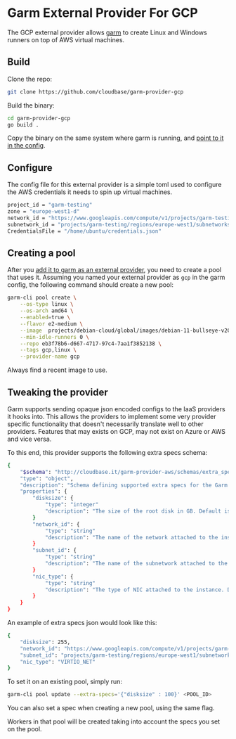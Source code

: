 # Garm External Provider For GCP

The GCP external provider allows [garm](https://github.com/cloudbase/garm) to create Linux and Windows runners on top of AWS virtual machines.

## Build

Clone the repo:

```bash
git clone https://github.com/cloudbase/garm-provider-gcp
```

Build the binary:

```bash
cd garm-provider-gcp
go build .
```

Copy the binary on the same system where garm is running, and [point to it in the config](https://github.com/cloudbase/garm/blob/main/doc/providers.md#the-external-provider).

## Configure

The config file for this external provider is a simple toml used to configure the AWS credentials it needs to spin up virtual machines.

```bash
project_id = "garm-testing"
zone = "europe-west1-d"
network_id = "https://www.googleapis.com/compute/v1/projects/garm-testing/global/networks/garm"
subnetwork_id = "projects/garm-testing/regions/europe-west1/subnetworks/garm"
CredentialsFile = "/home/ubuntu/credentials.json"
```

## Creating a pool

After you [add it to garm as an external provider](https://github.com/cloudbase/garm/blob/main/doc/providers.md#the-external-provider), you need to create a pool that uses it. Assuming you named your external provider as ```gcp``` in the garm config, the following command should create a new pool:

```bash
garm-cli pool create \
    --os-type linux \
    --os-arch amd64 \
    --enabled=true \
    --flavor e2-medium \
    --image  projects/debian-cloud/global/images/debian-11-bullseye-v20240110\
    --min-idle-runners 0 \
    --repo eb3f78b6-d667-4717-97c4-7aa1f3852138 \
    --tags gcp,linux \
    --provider-name gcp
```

Always find a recent image to use.

## Tweaking the provider

Garm supports sending opaque json encoded configs to the IaaS providers it hooks into. This allows the providers to implement some very provider specific functionality that doesn't necessarily translate well to other providers. Features that may exists on GCP, may not exist on Azure or AWS and vice versa.

To this end, this provider supports the following extra specs schema:

```bash
{
    "$schema": "http://cloudbase.it/garm-provider-aws/schemas/extra_specs#",
    "type": "object",
    "description": "Schema defining supported extra specs for the Garm AWS Provider",
    "properties": {
        "disksize": {
            "type": "integer"
            "description": "The size of the root disk in GB. Default is 127 GB."
        }
        "network_id": {
            "type": "string"
            "description": "The name of the network attached to the instance."
        }
        "subnet_id": {
            "type": "string"
            "description": "The name of the subnetwork attached to the instance."
        }
        "nic_type": {
            "type": "string"
            "description": "The type of NIC attached to the instance. Default is VIRTIO_NET."
        }
    }
}
```

An example of extra specs json would look like this:

```bash
{
    "disksize": 255,
    "network_id": "https://www.googleapis.com/compute/v1/projects/garm-testing/global/networks/garm",
    "subnet_id": "projects/garm-testing/regions/europe-west1/subnetworks/garm",
    "nic_type": "VIRTIO_NET"
}
```

To set it on an existing pool, simply run:

```bash
garm-cli pool update --extra-specs='{"disksize" : 100}' <POOL_ID>
```

You can also set a spec when creating a new pool, using the same flag.

Workers in that pool will be created taking into account the specs you set on the pool.